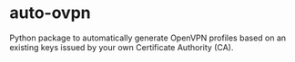 # auto-ovpn
Python package to automatically generate OpenVPN profiles based on an existing keys issued by your own Certificate Authority (CA).

